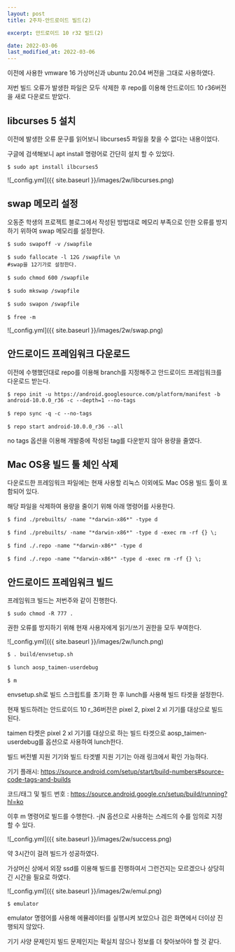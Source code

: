 ```yaml
---
layout: post
title: 2주차-안드로이드 빌드(2)

excerpt: 안드로이드 10 r32 빌드(2)

date: 2022-03-06
last_modified_at: 2022-03-06
---
```


이전에 사용한 vmware 16 가상머신과 ubuntu 20.04 버전을 그대로 사용하였다.

저번 빌드 오류가 발생한 파일은 모두 삭제한 후 repo를 이용해 안드로이드 10 r36버전을 새로 다운로드 받았다.

<H2>libcurses 5 설치</H2>

이전에 발생한 오류 문구를 읽어보니 libcurses5 파일을 찾을 수 없다는 내용이었다. 

구글에 검색해보니 apt install 명령어로 간단히 설치 할 수 있었다.

<pre><code>$ sudo apt install ilbcurses5</code></pre>

![_config.yml]({{ site.baseurl }}/images/2w/libcurses.png)

<H2>swap 메모리 설정</H2>

오동준 학생의 프로젝트 블로그에서 작성된 방법대로 메모리 부족으로 인한 오류를 방지하기 위하여 swap 메모리를 설정한다.

<pre>
<code>$ sudo swapoff -v /swapfile</code>

<code>$ sudo fallocate -l 12G /swapfile \n
#swap을 12기가로 설정한다.</code>

<code>$ sudo chmod 600 /swapfile</code>

<code>$ sudo mkswap /swapfile</code>

<code>$ sudo swapon /swapfile</code>

<code>$ free -m</code>
</pre>

![_config.yml]({{ site.baseurl }}/images/2w/swap.png)

<H2>안드로이드 프레임워크 다운로드</H2>

이전에 수행했던대로 repo를 이용해 branch를 지정해주고 안드로이드 프레임워크를 다운로드 받는다.

<pre>
<code>$ repo init -u https://android.googlesource.com/platform/manifest -b android-10.0.0_r36 -c --depth=1 --no-tags</code>

<code>$ repo sync -q -c --no-tags</code>

<code>$ repo start android-10.0.0_r36 --all</code>
</pre>

no tags 옵션을 이용해 개발중에 작성된 tag를 다운받지 않아 용량을 줄였다.

<H2>Mac OS용 빌드 툴 체인 삭제</H2>

다운로드한 프레임워크 파일에는 현재 사용할 리눅스 이외에도 Mac OS용 빌드 툴이 포함되어 있다.

해당 파일을 삭제하여 용량을 줄이기 위해 아래 명령어를 사용한다.

<pre>
<code>$ find ./prebuilts/ -name "*darwin-x86*" -type d</code>

<code>$ find ./prebuilts/ -name "*darwin-x86*" -type d -exec rm -rf {} \;</code>

<code>$ find ./.repo -name "*darwin-x86*" -type d </code>

<code>$ find ./.repo -name "*darwin-x86*" -type d -exec rm -rf {} \; </code>
</pre>

<H2>안드로이드 프레임워크 빌드</H2>

프레임워크 빌드는 저번주와 같이 진행한다.

<pre>
<code>$ sudo chmod -R 777 .</code>
</pre>

권한 오류를 방지하기 위해 현재 사용자에게 읽기/쓰기 권한을 모두 부여한다.

![_config.yml]({{ site.baseurl }}/images/2w/lunch.png)

<pre>
<code>$ . build/envsetup.sh</code>

<code>$ lunch aosp_taimen-userdebug </code>

<code>$ m </code>
</pre>

envsetup.sh로 빌드 스크립트를 초기화 한 후 lunch를 사용해 빌드 타겟을 설정한다.

현재 빌드하려는 안드로이드 10 r_36버전은 pixel 2, pixel 2 xl 기기를 대상으로 빌드된다.

taimen 타켓은 pixel 2 xl 기기를 대상으로 하는 빌드 타겟으로 aosp_taimen-userdebug를 옵션으로 사용하여 lunch한다.



빌드 버전별 지원 기기와 빌드 타겟별 지원 기기는 아래 링크에서 확인 가능하다.


기기 플래시: https://source.android.com/setup/start/build-numbers#source-code-tags-and-builds

코드/태그 및 빌드 번호 : https://source.android.google.cn/setup/build/running?hl=ko

이후 m 명령어로 빌드를 수행한다. -jN 옵션으로 사용하는 스레드의 수를 임의로 지정할 수 있다.

![_config.yml]({{ site.baseurl }}/images/2w/success.png)

약 3시간이 걸려 빌드가 성공하였다.

가상머신 상에서 외장 ssd를 이용해 빌드를 진행하여서 그런건지는 모르겠으나 상당히 긴 시간을 필요로 하였다.

![_config.yml]({{ site.baseurl }}/images/2w/emul.png)

<pre>
<code>$ emulator</code>
</pre>

emulator 명령어를 사용해 에뮬레이터를 실행시켜 보았으나 검은 화면에서 더이상 진행되지 않았다.

기기 사양 문제인지 빌드 문제인지는 확실치 않으나 정보를 더 찾아보아야 할 것 같다.

